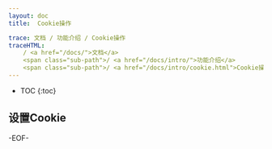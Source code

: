 ```yaml
---
layout: doc
title:  Cookie操作

trace: 文档 / 功能介绍 / Cookie操作
traceHTML: 
    / <a href="/docs/">文档</a>
    <span class="sub-path">/ <a href="/docs/intro/">功能介绍</a>
    <span class="sub-path">/ <a href="/docs/intro/cookie.html">Cookie操作</a></span>
---
```


* TOC
{:toc}


## 设置Cookie


-EOF-